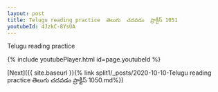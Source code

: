 ```yaml
---
layout: post
title: Telugu reading practice  తెలుగు  చదవడం  ప్రాక్టీస్ 1051
youtubeId: 4JzkC-8YsUA
---
```

 
 
Telugu reading practice
 
 
 
 
 


{% include youtubePlayer.html id=page.youtubeId %}
 
[Next]({{ site.baseurl }}{% link  split1/_posts/2020-10-10-Telugu reading practice  తెలుగు  చదవడం  ప్రాక్టీస్ 1050.md%})
 
